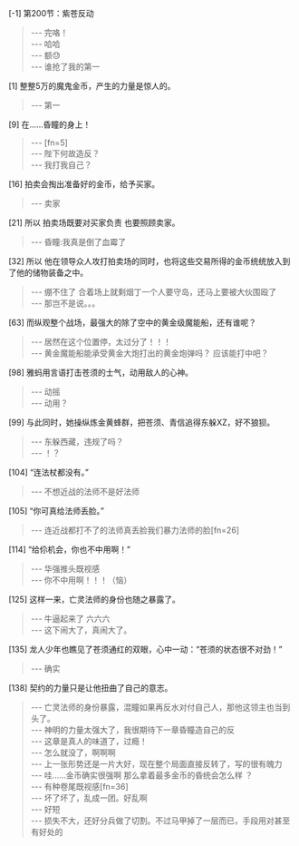 
[-1] 第200节：紫苍反动
>--- 完咯！<br>
>--- 哈哈<br>
>--- 额😓<br>
>--- 谁抢了我的第一<br>

[1] 整整5万的魔鬼金币，产生的力量是惊人的。
>--- 第一<br>

[9] 在……昏瞳的身上！
>--- [fn=5]<br>
>--- 陛下何故造反？<br>
>--- 我打我自己？<br>

[16] 拍卖会掏出准备好的金币，给予买家。
>--- 卖家<br>

[21] 所以 拍卖场既要对买家负责 也要照顾卖家。
>--- 昏瞳:我真是倒了血霉了<br>

[32] 所以 他在领导众人攻打拍卖场的同时，也将这些交易所得的金币统统放入到了他的储物装备之中。
>--- 绷不住了 合着场上就剩烟丁一个人要守岛，还马上要被大伙围殴了<br>
>--- 那岂不是说。。。<br>

[63] 而纵观整个战场，最强大的除了空中的黄金级魔能船，还有谁呢？
>--- 居然在这个位置停，太过分了！！！<br>
>--- 黄金魔能船能承受黄金大炮打出的黄金炮弹吗？
应该能打中吧？<br>

[98] 雅蚂用言语打击苍须的士气，动用敌人的心神。
>--- 动摇<br>
>--- 动用？<br>

[99] 与此同时，她操纵炼金黄蜂群，把苍须、青信追得东躲XZ，好不狼狈。
>--- 东躲西藏，违规了吗？<br>
>--- ！？<br>

[104] “连法杖都没有。”
>--- 不想近战的法师不是好法师<br>

[105] “你可真给法师丢脸。”
>--- 连近战都打不了的法师真丢脸我们暴力法师的脸[fn=26]<br>

[114] “给伱机会，你也不中用啊！”
>--- 华强推头既视感<br>
>--- 你不中用啊！！！（恼）<br>

[125] 这样一来，亡灵法师的身份也随之暴露了。
>--- 牛逼起来了 六六六<br>
>--- 这下闹大了，真闹大了。<br>

[135] 龙人少年也瞧见了苍须通红的双眼，心中一动：“苍须的状态很不对劲！”
>--- 确实<br>

[138] 契约的力量只是让他扭曲了自己的意志。
>--- 亡灵法师的身份暴露，混瞳如果再反水对付自己人，那他这领主也当到头了。<br>
>--- 神明的力量太强大了，我很期待下一章昏瞳造自己的反<br>
>--- 这章是真人的味道了，过瘾！<br>
>--- 怎么就没了，啊啊啊<br>
>--- 上一张形势还是一片大好，现在整个局面直接反转了，写的很有魄力<br>
>--- 哇……金币确实很强啊   那么拿着最多金币的昏统会怎么样 ？<br>
>--- 有种卷尾既视感[fn=36]<br>
>--- 坏了坏了，乱成一团。好乱啊<br>
>--- 好短<br>
>--- 损失不大，还好分兵做了切割。不过马甲掉了一层而已，手段用对甚至有好处的<br>
